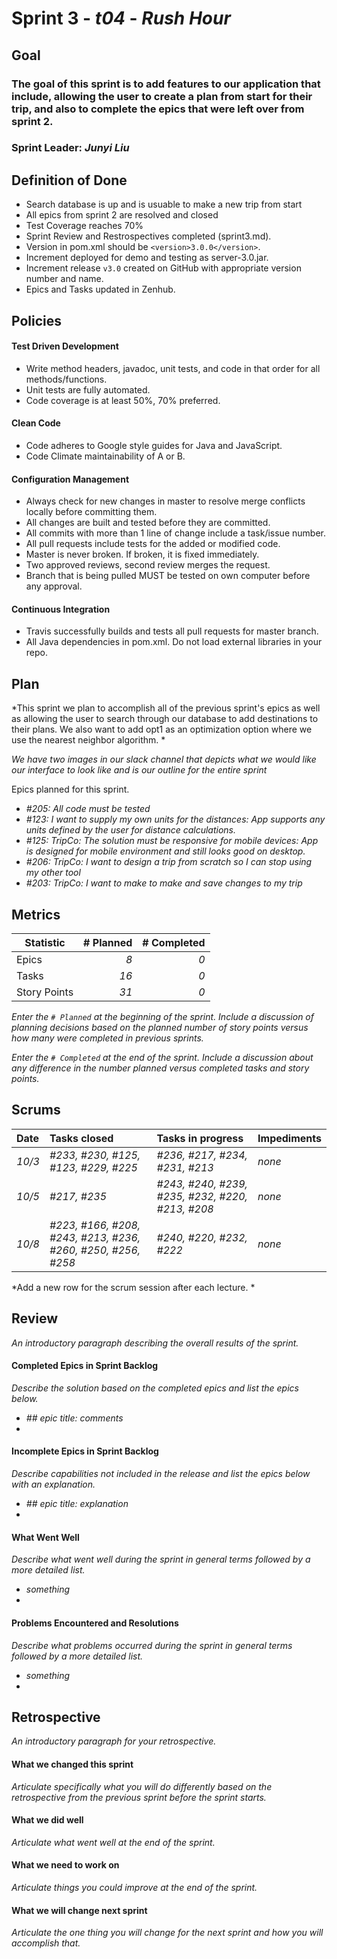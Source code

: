 # Sprint 3 - *t04* - *Rush Hour*

## Goal

### The goal of this sprint is to add features to our application that include, allowing the user to create a plan from start for their trip, and also to complete the epics that were left over from sprint 2.
### Sprint Leader: *Junyi Liu*

## Definition of Done

* Search database is up and is usuable to make a new trip from start
* All epics from sprint 2 are resolved and closed
* Test Coverage reaches 70%
* Sprint Review and Restrospectives completed (sprint3.md).
* Version in pom.xml should be `<version>3.0.0</version>`.
* Increment deployed for demo and testing as server-3.0.jar.
* Increment release `v3.0` created on GitHub with appropriate version number and name.
* Epics and Tasks updated in Zenhub.


## Policies

#### Test Driven Development
* Write method headers, javadoc, unit tests, and code in that order for all methods/functions.
* Unit tests are fully automated.
* Code coverage is at least 50%, 70% preferred.
#### Clean Code
* Code adheres to Google style guides for Java and JavaScript.
* Code Climate maintainability of A or B.
#### Configuration Management
* Always check for new changes in master to resolve merge conflicts locally before committing them.
* All changes are built and tested before they are committed.
* All commits with more than 1 line of change include a task/issue number.
* All pull requests include tests for the added or modified code.
* Master is never broken.  If broken, it is fixed immediately.
* Two approved reviews, second review merges the request.
* Branch that is being pulled MUST be tested on own computer before any approval.
#### Continuous Integration
* Travis successfully builds and tests all pull requests for master branch.
* All Java dependencies in pom.xml.  Do not load external libraries in your repo. 


## Plan

*This sprint we plan to accomplish all of the previous sprint's epics as well as allowing the user to search through our database to add destinations to their plans. We also want to add opt1 as an optimization option where we use the nearest neighbor algorithm. *

*We have two images in our slack channel that depicts what we would like our interface to look like and is our outline for the entire sprint*

Epics planned for this sprint.

* *#205: All code must be tested*
* *#123: I want to supply my own units for the distances: App supports any units defined by the user for distance calculations.*
* *#125: TripCo: The solution must be responsive for mobile devices: App is designed for mobile environment and still looks good on desktop.*
* *#206: TripCo: I want to design a trip from scratch so I can stop using my other tool*
* *#203: TripCo: I want to make to make and save changes to my trip*


## Metrics

| Statistic | # Planned | # Completed |
| --- | ---: | ---: |
| Epics | *8* | *0* |
| Tasks |  *16*   | *0* | 
| Story Points |  *31*  | *0* | 

*Enter the `# Planned` at the beginning of the sprint.  Include a discussion of planning decisions based on the planned number of story points versus how many were completed in previous sprints.*

*Enter the `# Completed` at the end of the sprint.  Include a discussion about any difference in the number planned versus completed tasks and story points.*


## Scrums

| Date | Tasks closed  | Tasks in progress | Impediments |
| :--- | :--- | :--- | :--- |
| *10/3* | *#233, #230, #125, #123, #229, #225* | *#236, #217, #234, #231, #213* | *none* |
| *10/5* | *#217, #235* | *#243, #240, #239, #235, #232, #220, #213, #208* | *none* |
| *10/8* | *#223, #166, #208, #243, #213, #236, #260, #250, #256, #258* | *#240, #220, #232, #222* | *none* |

*Add a new row for the scrum session after each lecture. *

## Review

*An introductory paragraph describing the overall results of the sprint.*

#### Completed Epics in Sprint Backlog 

*Describe the solution based on the completed epics and list the epics below.*

* *## epic title: comments*
* 

#### Incomplete Epics in Sprint Backlog 

*Describe capabilities not included in the release and list the epics below with an explanation.*

* *## epic title: explanation*
*

#### What Went Well

*Describe what went well during the sprint in general terms followed by a more detailed list.*

* *something*
*

#### Problems Encountered and Resolutions

*Describe what problems occurred during the sprint in general terms followed by a more detailed list.*

* *something*
*

## Retrospective

*An introductory paragraph for your retrospective.*

#### What we changed this sprint

*Articulate specifically what you will do differently based on the retrospective from the previous sprint before the sprint starts.*

#### What we did well

*Articulate what went well at the end of the sprint.*

#### What we need to work on

*Articulate things you could improve at the end of the sprint.*

#### What we will change next sprint 

*Articulate the one thing you will change for the next sprint and how you will accomplish that.*
